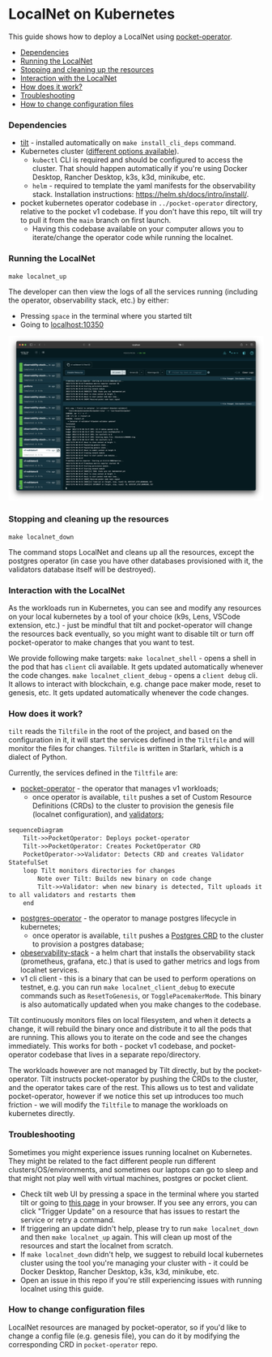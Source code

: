 # LocalNet on Kubernetes <!-- omit in toc -->

This guide shows how to deploy a LocalNet using [pocket-operator](https://github.com/pokt-network/pocket-operator).

- [Dependencies](#dependencies)
- [Running the LocalNet](#running-the-localnet)
- [Stopping and cleaning up the resources](#stopping-and-cleaning-up-the-resources)
- [Interaction with the LocalNet](#interaction-with-the-localnet)
- [How does it work?](#how-does-it-work)
- [Troubleshooting](#troubleshooting)
- [How to change configuration files](#how-to-change-configuration-files)

### Dependencies

* [tilt](https://docs.tilt.dev/install.html) - installed automatically on `make install_cli_deps` command.
* Kubernetes cluster ([different options available](https://docs.tilt.dev/choosing_clusters.html)).
  * `kubectl` CLI is required and should be configured to access the cluster. That should happen automatically if you're using Docker Desktop, Rancher Desktop, k3s, k3d, minikube, etc.
  * `helm` - required to template the yaml manifests for the observability stack. Installation instructions: https://helm.sh/docs/intro/install/.
* pocket kubernetes operator codebase in `../pocket-operator` directory, relative to the pocket v1 codebase. If you don't have this repo, tilt will try to pull it from the `main` branch on first launch.
  * Having this codebase available on your computer allows you to iterate/change the operator code while running the localnet.

### Running the LocalNet

```
make localnet_up
```

The developer can then view the logs of all the services running (including the operator, observability stack, etc.) by either:
- Pressing `space` in the terminal where you started tilt
- Going to [localhost:10350](http://localhost:10350/)

![tilt UI](tilt-ui.png)

### Stopping and cleaning up the resources

```
make localnet_down
```

The command stops LocalNet and cleans up all the resources, except the postgres operator (in case you have other databases provisioned with it, the validators database itself will be destroyed).

### Interaction with the LocalNet

As the workloads run in Kubernetes, you can see and modify any resources on your local kubernetes by a tool of your choice (k9s, Lens, VSCode extension, etc.) - just be mindful that tilt and pocket-operator will change the resources back eventually, so you might want to disable tilt or turn off pocket-operator to make changes that you want to test.

We provide following make targets:
`make localnet_shell` - opens a shell in the pod that has `client` cli available. It gets updated automatically whenever the code changes.
`make localnet_client_debug` - opens a `client debug` cli. It allows to interact with blockchain, e.g. change pace maker mode, reset to genesis, etc. It gets updated automatically whenever the code changes.

### How does it work?

`tilt` reads the `Tiltfile` in the root of the project, and based on the configuration in it, it will start the services defined in the `Tiltfile` and will monitor the files for changes. `Tiltfile` is written in Starlark, which is a dialect of Python.

Currently, the services defined in the `Tiltfile` are:
- [pocket-operator](https://github.com/pokt-network/pocket-operator) - the operator that manages v1 workloads;
  - once operator is available, `tilt` pushes a set of Custom Resource Definitions (CRDs) to the cluster to provision the genesis file (localnet configuration), and [validators](../../build/localnet/validators.yaml);
```mermaid
sequenceDiagram
    Tilt->>PocketOperator: Deploys pocket-operator
    Tilt->>PocketOperator: Creates PocketOperator CRD
    PocketOperator->>Validator: Detects CRD and creates Validator StatefulSet
    loop Tilt monitors directories for changes
        Note over Tilt: Builds new binary on code change
        Tilt->>Validator: when new binary is detected, Tilt uploads it to all validators and restarts them
    end
```
- [postgres-operator](https://github.com/zalando/postgres-operator) - the operator to manage postgres lifecycle in kubernetes;
  - once operator is available, `tilt` pushes a [Postgres CRD](../../build/localnet/postgres-database.yaml) to the cluster to provision a postgres database;
- [obeservability-stack](../../build/localnet/observability-stack/) - a helm chart that installs the observability stack (prometheus, grafana, etc.) that is used to gather metrics and logs from localnet services.
- v1 cli client - this is a binary that can be used to perform operations on testnet, e.g. you can run `make localnet_client_debug` to execute commands such as `ResetToGenesis`, or `TogglePacemakerMode`. This binary is also automatically updated when you make changes to the codebase.

Tilt continuously monitors files on local filesystem, and when it detects a change, it will rebuild the binary once and distribute it to all the pods that are running. This allows you to iterate on the code and see the changes immediately.
This works for both - pocket v1 codebase, and pocket-operator codebase that lives in a separate repo/directory.

The workloads however are not managed by Tilt directly, but by the pocket-operator. Tilt instructs pocket-operator by pushing the CRDs to the cluster, and the operator takes care of the rest. This allows us to test and validate pocket-operator, however if we notice this set up introduces too much friction - we will modify the `Tiltfile` to manage the workloads on kubernetes directly.

### Troubleshooting

Sometimes you might experience issues running localnet on Kubernetes. They might be related to the fact different people run different clusters/OS/environments, and sometimes our laptops can go to sleep and that might not play well with virtual machines, postgres or pocket client.

- Check tilt web UI by pressing a space in the terminal where you started tilt or going to [this page](http://localhost:10350/) in your browser. If you see any errors, you can click "Trigger Update" on a resource that has issues to restart the service or retry a command.
- If triggering an update didn't help, please try to run `make localnet_down` and then `make localnet_up` again. This will clean up most of the resources and start the localnet from scratch.
- If `make localnet_down` didn't help, we suggest to rebuild local kubernetes cluster using the tool you're managing your cluster with - it could be Docker Desktop, Rancher Desktop, k3s, k3d, minikube, etc.
- Open an issue in this repo if you're still experiencing issues with running localnet using this guide.

### How to change configuration files

LocalNet resources are managed by pocket-operator, so if you'd like to change a config file (e.g. genesis file), you can do it by modifying the corresponding CRD in `pocket-operator` repo.
